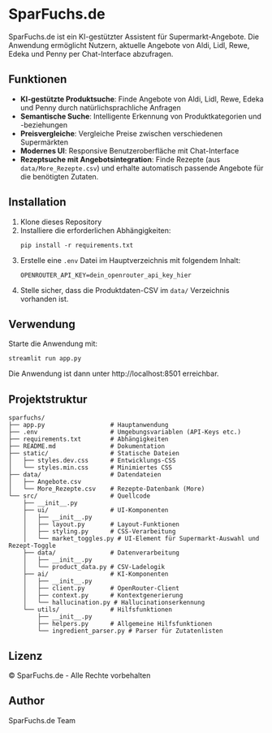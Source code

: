 # SparFuchs.de

SparFuchs.de ist ein KI-gestützter Assistent für Supermarkt-Angebote. Die Anwendung ermöglicht Nutzern, aktuelle Angebote von Aldi, Lidl, Rewe, Edeka und Penny per Chat-Interface abzufragen.

## Funktionen

- **KI-gestützte Produktsuche**: Finde Angebote von Aldi, Lidl, Rewe, Edeka und Penny durch natürlichsprachliche Anfragen
- **Semantische Suche**: Intelligente Erkennung von Produktkategorien und -beziehungen
- **Preisvergleiche**: Vergleiche Preise zwischen verschiedenen Supermärkten
- **Modernes UI**: Responsive Benutzeroberfläche mit Chat-Interface
- **Rezeptsuche mit Angebotsintegration**: Finde Rezepte (aus `data/More_Rezepte.csv`) und erhalte automatisch passende Angebote für die benötigten Zutaten.

## Installation

1. Klone dieses Repository
2. Installiere die erforderlichen Abhängigkeiten:
   ```
   pip install -r requirements.txt
   ```
3. Erstelle eine `.env` Datei im Hauptverzeichnis mit folgendem Inhalt:
   ```
   OPENROUTER_API_KEY=dein_openrouter_api_key_hier
   ```
4. Stelle sicher, dass die Produktdaten-CSV im `data/` Verzeichnis vorhanden ist.

## Verwendung

Starte die Anwendung mit:

```
streamlit run app.py
```

Die Anwendung ist dann unter http://localhost:8501 erreichbar.

## Projektstruktur

```
sparfuchs/
├── app.py                  # Hauptanwendung
├── .env                    # Umgebungsvariablen (API-Keys etc.)
├── requirements.txt        # Abhängigkeiten
├── README.md               # Dokumentation
├── static/                 # Statische Dateien
│   ├── styles.dev.css      # Entwicklungs-CSS
│   └── styles.min.css      # Minimiertes CSS
├── data/                   # Datendateien
│   ├── Angebote.csv
│   └── More_Rezepte.csv    # Rezepte-Datenbank (More)
└── src/                    # Quellcode
    ├── __init__.py
    ├── ui/                 # UI-Komponenten
    │   ├── __init__.py
    │   ├── layout.py       # Layout-Funktionen
    │   ├── styling.py      # CSS-Verarbeitung
    │   └── market_toggles.py # UI-Element für Supermarkt-Auswahl und Rezept-Toggle
    ├── data/               # Datenverarbeitung
    │   ├── __init__.py
    │   └── product_data.py # CSV-Ladelogik
    ├── ai/                 # KI-Komponenten
    │   ├── __init__.py
    │   ├── client.py       # OpenRouter-Client
    │   ├── context.py      # Kontextgenerierung
    │   └── hallucination.py # Hallucinationserkennung
    └── utils/              # Hilfsfunktionen
        ├── __init__.py
        ├── helpers.py      # Allgemeine Hilfsfunktionen
        └── ingredient_parser.py # Parser für Zutatenlisten
```

## Lizenz

© SparFuchs.de - Alle Rechte vorbehalten

## Author

SparFuchs.de Team 